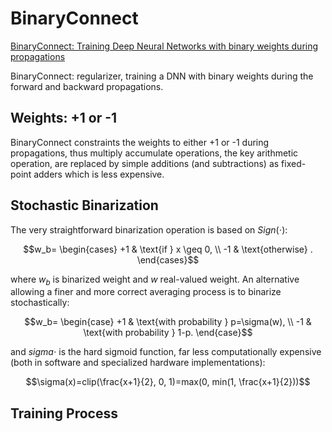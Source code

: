 # BinaryConnect
[BinaryConnect: Training Deep Neural Networks with binary weights during propagations](https://proceedings.neurips.cc/paper_files/paper/2015/file/3e15cc11f979ed25912dff5b0669f2cd-Paper.pdf)

BinaryConnect: regularizer, training a DNN with binary weights during the forward and backward propagations.

## Weights: +1 or -1
BinaryConnect constraints the weights to either +1 or -1 during propagations, thus multiply accumulate operations, the key arithmetic operation, are replaced by simple additions (and subtractions) as fixed-point adders which is less expensive.

## Stochastic Binarization
The very straightforward binarization operation is based on $Sign(\cdot)$:
```math
w_b=
\begin{cases}
+1 & \text{if } x \geq 0, \\
-1 & \text{otherwise} .
\end{cases}
```
where $w_b$ is binarized weight and $w$ real-valued weight. An alternative allowing a finer and more correct averaging process is to binarize stochastically:
```math
w_b=
\begin{case}
+1 & \text{with probability } p=\sigma(w), \\
-1 & \text{with probability } 1-p.
\end{case}
```
and $sigma{\cdot}$ is the hard sigmoid function, far less computationally expensive (both in software and specialized hardware implementations):
```math
\sigma(x)=clip(\frac{x+1}{2}, 0, 1)=max(0, min(1, \frac{x+1}{2}))
```

## Training Process






